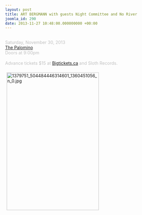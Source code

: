 ```yaml
---
layout: post
title: ART BERGMANN with guests Night Committee and No River
joomla_id: 290
date: 2013-11-27 10:48:00.000000000 +00:00
---
```

<span style="color: #c0c0c0"><br />
Saturday, November 30, 2013</span><br />
<span style="color: #c0c0c0"><a href="http://www.thepalomino.ca/events/art-bergmann-night-committee-no-river" target="_blank">The Palomino</a> <br />
Doors at 9:00pm<br />
<br />
Advance tickets </span><span style="color: #c0c0c0">$15 at <a href="http://bigtickets.ca" target="_blank">Bigtickets.ca</a>  and Sloth Records.<br />
</span>
<br />
<img src="images/stories/front_page/1379751_504484446314601_1360451056_n_0.jpg" alt="1379751_504484446314601_1360451056_n_0.jpg" title="1379751_504484446314601_1360451056_n_0.jpg" style="float: left; margin: 5px; width: 300px; height: 450px" height="450" width="300" /><br />
<br />
